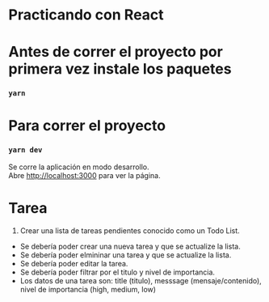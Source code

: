 # Practicando con React

# Antes de correr el proyecto por primera vez instale los paquetes

### `yarn`

# Para correr el proyecto

### `yarn dev`

Se corre la aplicación en modo desarrollo.\
Abre [http://localhost:3000](http://localhost:3000) para ver la página.

# Tarea

1. Crear una lista de tareas pendientes conocido como un Todo List.

- Se debería poder crear una nueva tarea y que se actualize la lista.
- Se debería poder elmininar una tarea y que se actualize la lista.
- Se debería poder editar la tarea.
- Se debería poder filtrar por el titulo y nivel de importancia.
- Los datos de una tarea son: title (titulo), messsage (mensaje/contenido), nivel de importancia (high, medium, low)
